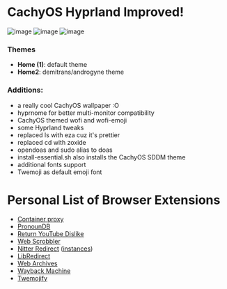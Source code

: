 # CachyOS Hyprland Improved!
![image](https://github.com/Fhraze/dotfiles-cachyos/assets/76172824/3e8a4838-7f27-46a7-9f19-cbc7df6e6a87)
![image](https://github.com/Fhraze/dotfiles-cachyos/assets/76172824/ed4e4f80-fa30-4bab-a8e8-285e08cef272)
![image](https://github.com/Fhraze/dotfiles-cachyos/assets/76172824/f6ac49bb-c01c-45ee-8f31-259c3a9c27cd)

### Themes
- **Home (1)**: default theme
- **Home2**: demitrans/androgyne theme

### Additions:
- a really cool CachyOS wallpaper :O
- hyprnome for better multi-monitor compatibility
- CachyOS themed wofi and wofi-emoji
- some Hyprland tweaks
- replaced ls with eza cuz it's prettier
- replaced cd with zoxide
- opendoas and sudo alias to doas
- install-essential.sh also installs the CachyOS SDDM theme
- additional fonts support
- Twemoji as default emoji font

# Personal List of Browser Extensions
- [Container proxy](https://addons.mozilla.org/en-US/firefox/addon/container-proxy/?utm_source=addons.mozilla.org&utm_medium=referral&utm_content=search)
- [PronounDB](https://addons.mozilla.org/en-US/firefox/addon/pronoundb/)
- [Return YouTube Dislike](https://addons.mozilla.org/en-US/firefox/addon/return-youtube-dislikes/)
- [Web Scrobbler](https://addons.mozilla.org/en-US/firefox/addon/web-scrobbler/)
- [Nitter Redirect](https://addons.mozilla.org/en-US/firefox/addon/nitter-redirect/) ([instances](https://status.d420.de/))
- [LibRedirect](https://addons.mozilla.org/en-US/firefox/addon/libredirect/)
- [Web Archives](https://addons.mozilla.org/en-US/firefox/addon/view-page-archive/)
- [Wayback Machine](https://addons.mozilla.org/en-US/firefox/addon/wayback-machine_new/)
- [Twemojify](https://addons.mozilla.org/en-US/firefox/addon/twemojify/?utm_source=addons.mozilla.org&utm_medium=referral&utm_content=search)
